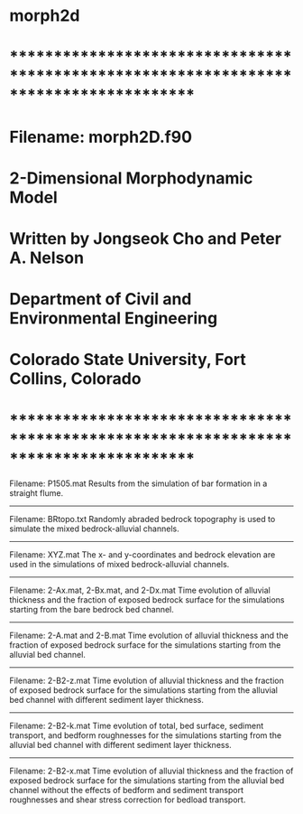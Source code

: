 # morph2d
# *************************************************************************************
# Filename: morph2D.f90
# 2-Dimensional Morphodynamic Model
# 
# Written by Jongseok Cho and Peter A. Nelson
# Department of Civil and Environmental Engineering
# Colorado State University, Fort Collins, Colorado
# *************************************************************************************
Filename: P1505.mat
Results from the simulation of bar formation in a straight flume.
*************************************************************************************
Filename: BRtopo.txt
Randomly abraded bedrock topography is used to simulate the mixed bedrock-alluvial channels. 
*************************************************************************************
Filename: XYZ.mat
The x- and y-coordinates and bedrock elevation are used in the simulations of mixed bedrock-alluvial channels.
*************************************************************************************
Filename: 2-Ax.mat, 2-Bx.mat, and 2-Dx.mat
Time evolution of alluvial thickness and the fraction of exposed bedrock surface for the simulations starting from the bare bedrock bed channel.
*************************************************************************************
Filename: 2-A.mat and 2-B.mat
Time evolution of alluvial thickness and the fraction of exposed bedrock surface for the simulations starting from the alluvial bed channel.
*************************************************************************************
Filename: 2-B2-z.mat
Time evolution of alluvial thickness and the fraction of exposed bedrock surface for the simulations starting from the alluvial bed channel with different sediment layer thickness.
*************************************************************************************
Filename: 2-B2-k.mat
Time evolution of total, bed surface, sediment transport, and bedform roughnesses for the simulations starting from the alluvial bed channel with different sediment layer thickness.
*************************************************************************************
Filename: 2-B2-x.mat
Time evolution of alluvial thickness and the fraction of exposed bedrock surface for the simulations starting from the alluvial bed channel without the effects of bedform and sediment transport roughnesses and shear stress correction for bedload transport.
